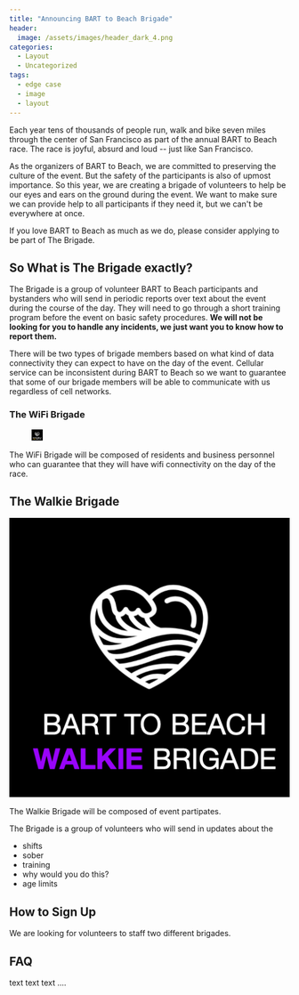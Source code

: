 ```yaml
---
title: "Announcing BART to Beach Brigade"
header:
  image: /assets/images/header_dark_4.png
categories:
  - Layout
  - Uncategorized
tags:
  - edge case
  - image
  - layout
---
```


Each year tens of thousands of people run, walk and bike seven miles through the center
of San Francisco as part of the annual BART to Beach race. The race is joyful, absurd and loud -- just like San Francisco.

As the organizers of BART to Beach, we are committed to preserving the culture of the event. But the safety of the participants is also of upmost importance. So this year, we are creating a brigade of volunteers to help be our eyes and ears on the ground during the event. We want to make sure we can provide help to all participants if they need it, but we can't be everywhere at once.

If you love BART to Beach as much as we do, please consider applying to be part of The Brigade.

## So What is The Brigade exactly?

The Brigade is a group of volunteer BART to Beach participants and bystanders who will send in periodic reports over text about the event during the course of the day. They will need to go through a short training program before the event on basic safety procedures. **We will not be looking for you to handle any incidents, we just want you to know how to report them.**

There will be two types of brigade members based on what kind of data connectivity they can expect to have on the day of the event. Cellular service can be inconsistent during BART to Beach so we want to guarantee that some of our brigade members will be able to communicate with us regardless of cell networks.


### The WiFi Brigade
<figure>
	<img src="assets/images/wifi_brigade.png" style="height:20px">
</figure>

The WiFi Brigade will be composed of residents and business personnel who can guarantee that they will have wifi connectivity on the day of the race.

## The Walkie Brigade
<img src="assets/images/walkie_brigade.png">

The Walkie Brigade will be composed of event partipates.

The Brigade is a group of volunteers who will send in updates about the
* shifts
* sober
* training
* why would you do this?
* age limits

## How to Sign Up

We are looking for volunteers to staff two different brigades.


## FAQ


text text text ....
